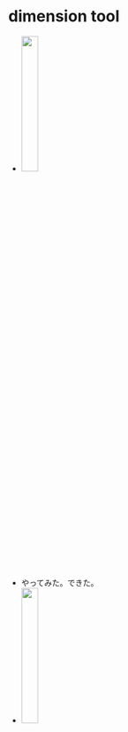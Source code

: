 <link rel="stylesheet" type="text/css" href="/assets/css/styles.css">

# dimension tool
* <img src="https://github.com/jamad/jamad.github.io/assets/949913/9b41a3dd-ddac-401f-b455-9b826caf9c64" width="25%" />
* やってみた。できた。
* <img src="https://github.com/jamad/jamad.github.io/assets/949913/1bea7077-3d11-4952-9631-4681f1d35e22" width="25%" />

